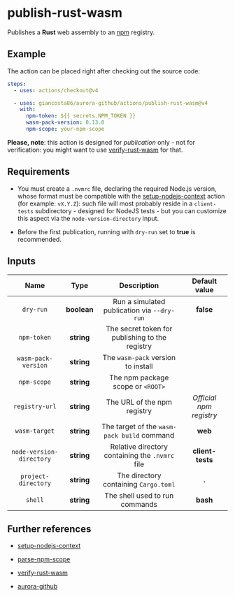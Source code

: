 # publish-rust-wasm

Publishes a **Rust** web assembly to an [npm](https://www.npmjs.com/) registry.

## Example

The action can be placed right after checking out the source code:

```yaml
steps:
  - uses: actions/checkout@v4

  - uses: giancosta86/aurora-github/actions/publish-rust-wasm@v4
    with:
      npm-token: ${{ secrets.NPM_TOKEN }}
      wasm-pack-version: 0.13.0
      npm-scope: your-npm-scope
```

**Please, note**: this action is designed for _publication_ only - not for verification: you might want to use [verify-rust-wasm](../verify-rust-wasm/README.md) for that.

## Requirements

- You must create a `.nvmrc` file, declaring the required Node.js version, whose format must be compatible with the [setup-nodejs-context](../setup-nodejs-context/README.md) action (for example: `vX.Y.Z`): such file will most probably reside in a `client-tests` subdirectory - designed for NodeJS tests - but you can customize this aspect via the `node-version-directory` input.

- Before the first publication, running with `dry-run` set to **true** is recommended.

## Inputs

|           Name           |    Type     |                   Description                   |      Default value      |
| :----------------------: | :---------: | :---------------------------------------------: | :---------------------: |
|        `dry-run`         | **boolean** |   Run a simulated publication via `--dry-run`   |        **false**        |
|       `npm-token`        | **string**  | The secret token for publishing to the registry |                         |
|   `wasm-pack-version`    | **string**  |       The `wasm-pack` version to install        |                         |
|       `npm-scope`        | **string**  |        The npm package scope or `<ROOT>`        |                         |
|      `registry-url`      | **string**  |           The URL of the npm registry           | _Official npm registry_ |
|      `wasm-target`       | **string**  |   The target of the `wasm-pack build` command   |         **web**         |
| `node-version-directory` | **string**  | Relative directory containing the `.nvmrc` file |    **client-tests**     |
|   `project-directory`    | **string**  |      The directory containing `Cargo.toml`      |          **.**          |
|         `shell`          | **string**  |         The shell used to run commands          |        **bash**         |

## Further references

- [setup-nodejs-context](../setup-nodejs-context/README.md)

- [parse-npm-scope](../parse-npm-scope/README.md)

- [verify-rust-wasm](../verify-rust-wasm/README.md)

- [aurora-github](../../README.md)
